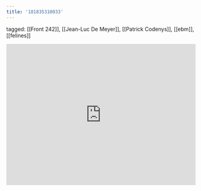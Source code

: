```yaml
---
title: '181835310033'
---
```

tagged: [[Front 242]], [[Jean-Luc De Meyer]], [[Patrick Codenys]], [[ebm]], [[felines]]
<iframe allow="accelerometer; autoplay; clipboard-write; encrypted-media; gyroscope; picture-in-picture" allowfullscreen="" frameborder="0" height="375" id="youtube_iframe" src="https://www.youtube.com/embed/1-sCLN93fSA?feature=oembed&amp;enablejsapi=1&amp;origin=https://safe.txmblr.com&amp;wmode=opaque" width="500"></iframe>